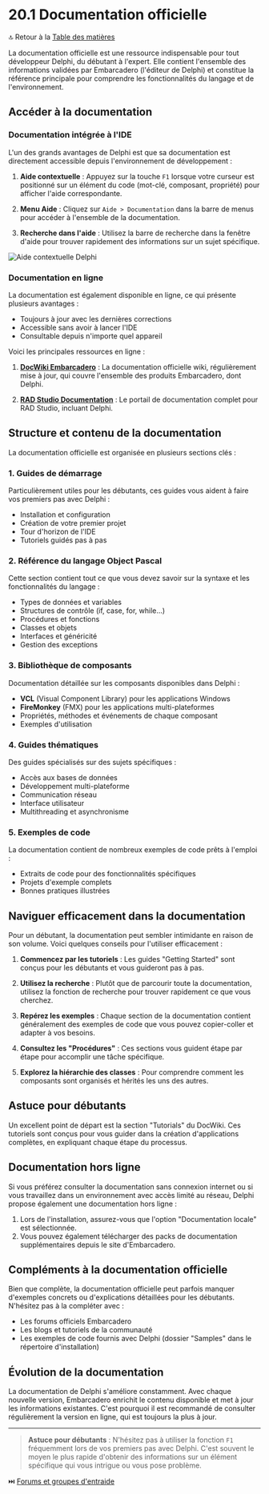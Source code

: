 # 20.1 Documentation officielle

🔝 Retour à la [Table des matières](/SOMMAIRE.md)

La documentation officielle est une ressource indispensable pour tout développeur Delphi, du débutant à l'expert. Elle contient l'ensemble des informations validées par Embarcadero (l'éditeur de Delphi) et constitue la référence principale pour comprendre les fonctionnalités du langage et de l'environnement.

## Accéder à la documentation

### Documentation intégrée à l'IDE

L'un des grands avantages de Delphi est que sa documentation est directement accessible depuis l'environnement de développement :

1. **Aide contextuelle** : Appuyez sur la touche `F1` lorsque votre curseur est positionné sur un élément du code (mot-clé, composant, propriété) pour afficher l'aide correspondante.

2. **Menu Aide** : Cliquez sur `Aide > Documentation` dans la barre de menus pour accéder à l'ensemble de la documentation.

3. **Recherche dans l'aide** : Utilisez la barre de recherche dans la fenêtre d'aide pour trouver rapidement des informations sur un sujet spécifique.

![Aide contextuelle Delphi](https://placeholder.com/Aide_Contextuelle_Delphi.png)

### Documentation en ligne

La documentation est également disponible en ligne, ce qui présente plusieurs avantages :
- Toujours à jour avec les dernières corrections
- Accessible sans avoir à lancer l'IDE
- Consultable depuis n'importe quel appareil

Voici les principales ressources en ligne :

1. **[DocWiki Embarcadero](https://docwiki.embarcadero.com/)** : La documentation officielle wiki, régulièrement mise à jour, qui couvre l'ensemble des produits Embarcadero, dont Delphi.

2. **[RAD Studio Documentation](https://docs.embarcadero.com/)** : Le portail de documentation complet pour RAD Studio, incluant Delphi.

## Structure et contenu de la documentation

La documentation officielle est organisée en plusieurs sections clés :

### 1. Guides de démarrage

Particulièrement utiles pour les débutants, ces guides vous aident à faire vos premiers pas avec Delphi :
- Installation et configuration
- Création de votre premier projet
- Tour d'horizon de l'IDE
- Tutoriels guidés pas à pas

### 2. Référence du langage Object Pascal

Cette section contient tout ce que vous devez savoir sur la syntaxe et les fonctionnalités du langage :
- Types de données et variables
- Structures de contrôle (if, case, for, while...)
- Procédures et fonctions
- Classes et objets
- Interfaces et généricité
- Gestion des exceptions

### 3. Bibliothèque de composants

Documentation détaillée sur les composants disponibles dans Delphi :
- **VCL** (Visual Component Library) pour les applications Windows
- **FireMonkey** (FMX) pour les applications multi-plateformes
- Propriétés, méthodes et événements de chaque composant
- Exemples d'utilisation

### 4. Guides thématiques

Des guides spécialisés sur des sujets spécifiques :
- Accès aux bases de données
- Développement multi-plateforme
- Communication réseau
- Interface utilisateur
- Multithreading et asynchronisme

### 5. Exemples de code

La documentation contient de nombreux exemples de code prêts à l'emploi :
- Extraits de code pour des fonctionnalités spécifiques
- Projets d'exemple complets
- Bonnes pratiques illustrées

## Naviguer efficacement dans la documentation

Pour un débutant, la documentation peut sembler intimidante en raison de son volume. Voici quelques conseils pour l'utiliser efficacement :

1. **Commencez par les tutoriels** : Les guides "Getting Started" sont conçus pour les débutants et vous guideront pas à pas.

2. **Utilisez la recherche** : Plutôt que de parcourir toute la documentation, utilisez la fonction de recherche pour trouver rapidement ce que vous cherchez.

3. **Repérez les exemples** : Chaque section de la documentation contient généralement des exemples de code que vous pouvez copier-coller et adapter à vos besoins.

4. **Consultez les "Procédures"** : Ces sections vous guident étape par étape pour accomplir une tâche spécifique.

5. **Explorez la hiérarchie des classes** : Pour comprendre comment les composants sont organisés et hérités les uns des autres.

## Astuce pour débutants

Un excellent point de départ est la section "Tutorials" du DocWiki. Ces tutoriels sont conçus pour vous guider dans la création d'applications complètes, en expliquant chaque étape du processus.

## Documentation hors ligne

Si vous préférez consulter la documentation sans connexion internet ou si vous travaillez dans un environnement avec accès limité au réseau, Delphi propose également une documentation hors ligne :

1. Lors de l'installation, assurez-vous que l'option "Documentation locale" est sélectionnée.
2. Vous pouvez également télécharger des packs de documentation supplémentaires depuis le site d'Embarcadero.

## Compléments à la documentation officielle

Bien que complète, la documentation officielle peut parfois manquer d'exemples concrets ou d'explications détaillées pour les débutants. N'hésitez pas à la compléter avec :

- Les forums officiels Embarcadero
- Les blogs et tutoriels de la communauté
- Les exemples de code fournis avec Delphi (dossier "Samples" dans le répertoire d'installation)

## Évolution de la documentation

La documentation de Delphi s'améliore constamment. Avec chaque nouvelle version, Embarcadero enrichit le contenu disponible et met à jour les informations existantes. C'est pourquoi il est recommandé de consulter régulièrement la version en ligne, qui est toujours la plus à jour.

---

> **Astuce pour débutants** : N'hésitez pas à utiliser la fonction `F1` fréquemment lors de vos premiers pas avec Delphi. C'est souvent le moyen le plus rapide d'obtenir des informations sur un élément spécifique qui vous intrigue ou vous pose problème.

⏭️ [Forums et groupes d'entraide](/20-ressources-et-communaute/02-forums-et-groupes-dentraide.md)
